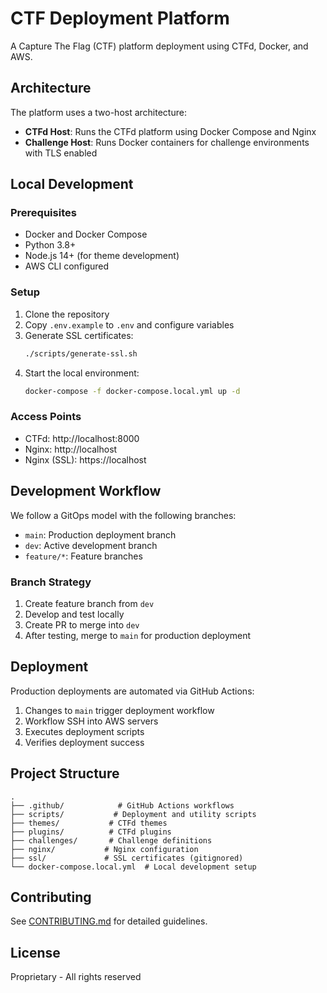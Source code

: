 # CTF Deployment Platform

A Capture The Flag (CTF) platform deployment using CTFd, Docker, and AWS.

## Architecture

The platform uses a two-host architecture:
- **CTFd Host**: Runs the CTFd platform using Docker Compose and Nginx
- **Challenge Host**: Runs Docker containers for challenge environments with TLS enabled

## Local Development

### Prerequisites
- Docker and Docker Compose
- Python 3.8+
- Node.js 14+ (for theme development)
- AWS CLI configured

### Setup
1. Clone the repository
2. Copy `.env.example` to `.env` and configure variables
3. Generate SSL certificates:
   ```bash
   ./scripts/generate-ssl.sh
   ```
4. Start the local environment:
   ```bash
   docker-compose -f docker-compose.local.yml up -d
   ```

### Access Points
- CTFd: http://localhost:8000
- Nginx: http://localhost
- Nginx (SSL): https://localhost

## Development Workflow

We follow a GitOps model with the following branches:
- `main`: Production deployment branch
- `dev`: Active development branch
- `feature/*`: Feature branches

### Branch Strategy
1. Create feature branch from `dev`
2. Develop and test locally
3. Create PR to merge into `dev`
4. After testing, merge to `main` for production deployment

## Deployment

Production deployments are automated via GitHub Actions:
1. Changes to `main` trigger deployment workflow
2. Workflow SSH into AWS servers
3. Executes deployment scripts
4. Verifies deployment success

## Project Structure

```
.
├── .github/            # GitHub Actions workflows
├── scripts/           # Deployment and utility scripts
├── themes/           # CTFd themes
├── plugins/          # CTFd plugins
├── challenges/       # Challenge definitions
├── nginx/           # Nginx configuration
├── ssl/             # SSL certificates (gitignored)
└── docker-compose.local.yml  # Local development setup
```

## Contributing

See [CONTRIBUTING.md](CONTRIBUTING.md) for detailed guidelines.

## License

Proprietary - All rights reserved
